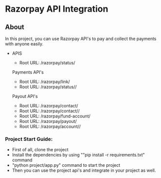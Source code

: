 # Razorpay API Integration


## About

In this project, you can use Razorpay API's to pay and collect the payments with anyone easily.

- APIS
    - Root URL: /razorpay/status/

    Payments API's
    - Root URL: /razorpay/link/
    - Root URL: /razorpay/status/<id>/

    Payout API's
    - Root URL: /razorpay/contact/
    - Root URL: /razorpay/contact/<id>/
    - Root URL: /razorpay/fund-account/
    - Root URL: /razorpay/payout/
    - Root URL: /razorpay/account/<id>/

### Project Start Guide:

- First of all, clone the project
- Install the dependencies by using ""pip install -r requirements.txt" command
- "python project/app.py" command to start the project
- Then you can use the project api's and integrate in your project as well.
